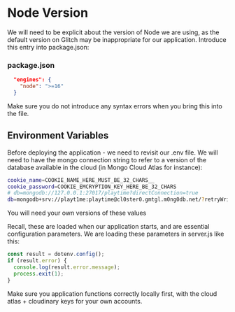 # Node Version

We will need to be explicit about the version of Node we are using, as the default version on Glitch may be inappropriate for our application. Introduce this entry into package.json:

### package.json

~~~json
  "engines": {
    "node": ">=16"
  }
~~~

Make sure you do not introduce any syntax errors when you bring this into the file.

## Environment Variables

Before deploying the application - we need to revisit our .env file. We will need to have the mongo connection string to refer to a version of the database available in the cloud (in Mongo Cloud Atlas for instance):

```bash
cookie_name=COOKIE_NAME_HERE_MUST_BE_32_CHARS__
cookie_password=COOKIE_EMCRYPTION_KEY_HERE_BE_32_CHARS
# db=mongodb://127.0.0.1:27017/playtime?directConnection=true
db=mongodb+srv://playt1me:playtime@cl0ster0.gmtgl.m0ng0db.net/?retryWrites=true&w=majority&appName=Cluster0
```

You will need your own versions of these values

Recall, these are loaded when our application starts, and are essential configuration parameters. We are loading these parameters in server.js like this:

```javascript
const result = dotenv.config();
if (result.error) {
  console.log(result.error.message);
  process.exit(1);
}
```

Make sure you application functions correctly locally first, with the cloud atlas + cloudinary keys for your own accounts.

